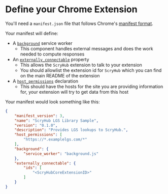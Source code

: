 # Define your Chrome Extension

You'll need a `manifest.json` file that follows Chrome's [manifest format](https://developer.chrome.com/docs/extensions/reference/manifest).

Your manifest will define:

* A [`background`](https://developer.chrome.com/docs/extensions/reference/manifest/background) service worker
  * This component handles external messages and does the work needed to compute responses
* An [`externally_connectable`](https://developer.chrome.com/docs/extensions/reference/manifest/externally-connectable) property
  * This allows the `ScryHub` extension to talk to your extension
  * You should allowlist the extension id for `ScryHub` which you can find on the main README of the extension
* A [`host_permissions`](https://developer.chrome.com/docs/extensions/develop/concepts/declare-permissions) declaration
  * This should have the hosts for the site you are providing information for, your extension will try to get data from this host

Your manifest would look something like this:

```json
{
    "manifest_version": 3,
    "name": "ScryHub LGS Library Sample",
    "version": "0.1.0",
    "description": "Provides LGS lookups to ScryHub.",
    "host_permissions": [
        "https://*.examplelgs.com/*"
    ],
    "background": {
        "service_worker": "background.js"
    },
    "externally_connectable": {
        "ids": [
            "<ScryHubCoreExtensionID>"
        ]
    }
}
```